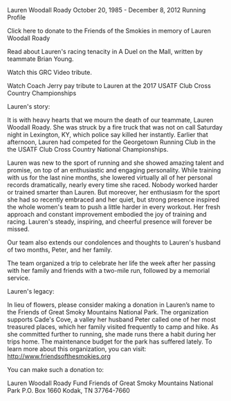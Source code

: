﻿Lauren Woodall Roady
October 20, 1985 - December 8, 2012
Running Profile




Click here to donate to the Friends of the Smokies in memory of Lauren Woodall Roady

Read about Lauren's racing tenacity in A Duel on the Mall, written by teammate Brian Young.

Watch this GRC Video tribute.

Watch Coach Jerry pay tribute to Lauren at the 2017 USATF Club Cross Country Championships

Lauren's story:

It is with heavy hearts that we mourn the death of our teammate, Lauren Woodall Roady. She was struck by a fire truck that was not on call Saturday night in Lexington, KY, which police say killed her instantly. Earlier that afternoon, Lauren had competed for the Georgetown Running Club in the the USATF Club Cross Country National Championships. 

Lauren was new to the sport of running and she showed amazing talent and promise, on top of an enthusiastic and engaging personality. While training with us for the last nine months, she lowered virtually all of her personal records dramatically, nearly every time she raced. Nobody worked harder or trained smarter than Lauren. But moreover, her enthusiasm for the sport she had so recently embraced and her quiet, but strong presence inspired the whole women's team to push a little harder in every workout. Her fresh approach and constant improvement embodied the joy of training and racing. Lauren's steady, inspiring, and cheerful presence will forever be missed.

Our team also extends our condolences and thoughts to Lauren's husband of two months, Peter, and her family.

The team organized a trip to celebrate her life the week after her passing with her family and friends with a two-mile run, followed by a memorial service.


Lauren's legacy:

In lieu of flowers, please consider making a donation in Lauren’s name to the Friends of Great Smoky Mountains National Park. The organization supports Cade's Cove, a valley her husband Peter called one of her most treasured places, which her family visited frequently to camp and hike. As she committed further to running, she made runs there a habit during her trips home. The maintenance budget for the park has suffered lately. To learn more about this organization, you can visit:  http://www.friendsofthesmokies.org

You can make such a donation to:

Lauren Woodall Roady Fund
Friends of Great Smoky Mountains National Park
P.O. Box 1660
Kodak, TN 37764-7660
